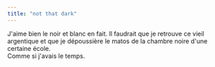 ```yaml
---
title: "not that dark"
---
```


J'aime bien le noir et blanc en fait. Il faudrait que je retrouve ce vieil
argentique et que je dépoussière le matos de la chambre noire d'une certaine
école.  
Comme si j'avais le temps.

